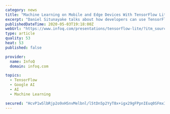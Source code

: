 ```yaml
---
category: news
title: "Machine Learning on Mobile and Edge Devices With TensorFlow Lite"
excerpt: "Daniel Situnayake talks about how developers can use TensorFlow Lite to build machine learning applications that run entirely on-device, and how running models on-device leads to lower latency, improved privacy,"
publishedDateTime: 2020-05-03T19:18:00Z
webUrl: "https://www.infoq.com/presentations/tensorflow-lite/?itm_source=infoq&itm_medium=videos_homepage&itm_campaign=videos_row3"
type: article
quality: 53
heat: 53
published: false

provider:
  name: InfoQ
  domain: infoq.com

topics:
  - TensorFlow
  - Google AI
  - AI
  - Machine Learning

secured: "HcvP1wSlbRjp2o9xHSnvMelbnl/l5tDn5p2YyT8x+igx29gFPpnIEuq0SFmxI5/YQzxxDGRUFBX4dZJNVNnbbxwSesWOI0gC+7BafjzVU5CEQI+JAhc4BauCK8jz4U/IMs14g9suoboXL8GVdSE3nrHV2xmQyL78vpovfBG9yRKNE6TNqnorAbBNgEi/Fm0hn0EMrbfKwjCzQSbywHnAGJj5O2H8giKDxPoV12QbeX4PMb3Su38RL/YDYTSUKobN0a/Z95pD4UpaBzYTgnGmvNGEZxXdjvqrigk+S0PVXIFL2q/eiw90UNIwPmg7jL6AgfgecMEWySS9do3ySYMLzBCVBHv2+36h+nWwe89bSyrlAFqzmV4+SYvJFyB+VEI0gjW8FdqGXU09CjawuyKV+kcXCa3q77jaj+WhqFrXssGHi5+cehOWMPIWHnW8tWSPq3AmS8uQlDO++nvf5g74jGfAy7gxMfGHgI+pBQWTvjo=;L2I2tMqBb1I/nZ2bhdNQHg=="
---
```


